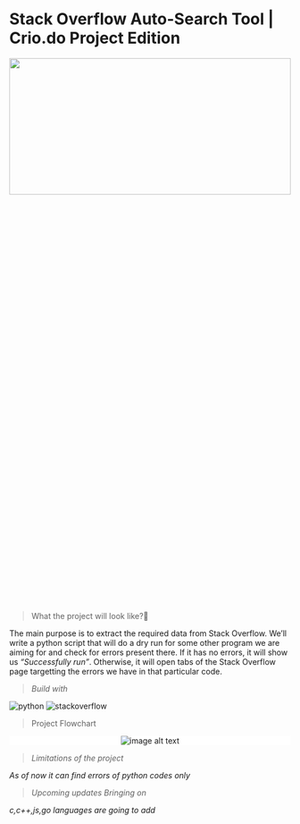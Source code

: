 # Stack Overflow Auto-Search Tool | Crio.do Project Edition
<p align="center">
<img alt="" class="cf ip iq" src="https://miro.medium.com/max/1400/1*MjUrUSPkVWJiM5i-kdZiNg.png" width="100%" height="25%">
</p>

<blockquote>
<p >What the project will look like?🤔</p>
</blockquote>

<p >The main purpose is to extract the required data from Stack Overflow. We’ll write a python script that will do a dry run for some other program we are aiming for and check for errors present there. If it has no errors, it will show us <em class="jr">“Successfully run”</em>. Otherwise, it will open tabs of the Stack Overflow page targetting the errors we have in that particular code.</p>

<blockquote>
<i>Build with</i>
</blockquote>
<img alt='python' src='https://img.shields.io/badge/python-100000?style=for-the-badge&logo=python&logoColor=white&labelColor=black&color=black'/>
<img alt='stackoverflow' src='https://img.shields.io/badge/Stackoverflow_API-100000?style=for-the-badge&logo=stackoverflow&logoColor=white&labelColor=black&color=black'/>

<blockquote>
<p>Project Flowchart</p>
</blockquote>
<div style="background-color: white" align="center">
<img alt="image alt text" src="https://storage.googleapis.com/crio-content-container-assets/ME_ME_PROJECT_SO_AUTO_SEARCH_MODULE_ME_PROJECT_SO_AUTO_SEARCH_MODULE_SO_AUTO_SEARCH_image_0.png" style="max-width:100%;">
</div>

<blockquote>
<i>Limitations of the project</i>
</blockquote>

<i>As of now it can find errors of python codes only</i>

<blockquote>
<i>Upcoming updates Bringing on</i>
</blockquote>

<i>c,c++,js,go languages are going to add</i>